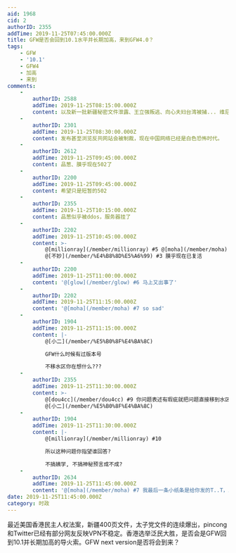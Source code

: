 ```yaml
---
aid: 1968
cid: 2
authorID: 2355
addTime: 2019-11-25T07:45:00.000Z
title: GFW是否会回到10.1水平并长期加高，来到GFW4.0？
tags:
    - GFW
    - '10.1'
    - GFW4
    - 加高
    - 来到
comments:
    -
        authorID: 2588
        addTime: 2019-11-25T08:15:00.000Z
        content: 以及新一批新疆秘密文件泄露、王立强叛逃、向心夫妇台湾被捕... 维尼这个酸爽周末过后是否会无能狂怒？我们拭目以待...
    -
        authorID: 2301
        addTime: 2019-11-25T08:30:00.000Z
        content: 发布甚至浏览反共网站会被制裁，现在中国网络已经是白色恐怖时代。
    -
        authorID: 2612
        addTime: 2019-11-25T09:45:00.000Z
        content: 品葱、膜乎现在502了
    -
        authorID: 2200
        addTime: 2019-11-25T09:45:00.000Z
        content: 希望只是短暂的502
    -
        authorID: 2355
        addTime: 2019-11-25T10:15:00.000Z
        content: 品葱似乎被ddos，服务器挂了
    -
        authorID: 2202
        addTime: 2019-11-25T10:45:00.000Z
        content: >-
            @[millionray](/member/millionray) #5 @[moha](/member/moha) #4
            @[不妙](/member/%E4%B8%8D%E5%A6%99) #3 膜乎现在已复活
    -
        authorID: 2200
        addTime: 2019-11-25T11:00:00.000Z
        content: '@[glow](/member/glow) #6 马上又出事了'
    -
        authorID: 2202
        addTime: 2019-11-25T11:15:00.000Z
        content: '@[moha](/member/moha) #7 so sad'
    -
        authorID: 1904
        addTime: 2019-11-25T11:15:00.000Z
        content: |-
            @[小二](/member/%E5%B0%8F%E4%BA%8C)

            GFW什么时候有过版本号

            不移水区你在想什么???
    -
        authorID: 2355
        addTime: 2019-11-25T11:30:00.000Z
        content: >-
            @[dou4cc](/member/dou4cc) #9 你问题表述有瑕疵就把问题直接移到水区？我反对移动
            @[小二](/member/%E5%B0%8F%E4%BA%8C)
    -
        authorID: 1904
        addTime: 2019-11-25T11:30:00.000Z
        content: |-
            @[millionray](/member/millionray) #10

            所以这种问题你指望谁回答?

            不搞姨学, 不搞神秘预言成不成?
    -
        authorID: 2634
        addTime: 2019-11-25T11:45:00.000Z
        content: '@[moha](/member/moha) #7 我最后一条小纸条是给你发的T..T，发完就彻底打不开了'
date: 2019-11-25T11:45:00.000Z
category: 时政
---
```


最近美国香港民主人权法案，新疆400页文件，太子党文件的连续爆出，pincong和Twitter已经有部分网友反映VPN不稳定。香港选举泛民大胜，是否会是GFW回到10.1并长期加高的导火索。GFW next version是否将会到来？
